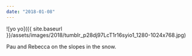 ```yaml
---
date: "2018-01-08"
---
```


![yo yo]({{ site.baseurl }}/assets/images/2018/tumblr_p28dj97LcT1r16syio1_1280-1024x768.jpg)

Pau and Rebecca on the slopes in the snow.
